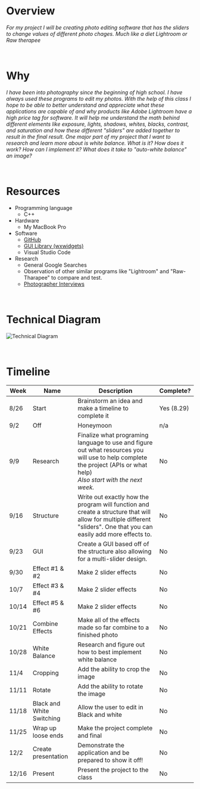 # Overview 
*For my project I will be creating photo editing software that has the sliders to change values of different photo chages. Much like a diet Lightroom or Raw therapee*

<br>

# Why
*I have been into photography since the beginning of high school. I have always used these programs to edit my photos. With the help of this class I hope to be able to better understand and appreciate what these applications are capable of and why products like Adobe Lightroom have a high price tag for software. It will help me understand the math behind different elements like exposure, lights, shadows, whites, blacks, contrast, and saturation and how these different "sliders" are added together to result in the final result. One major part of my project that I want to research and learn more about is white balance. What is it? How does it work? How can I implement it? What does it take to "auto-white balance" an image?*

<br>

# Resources

- Programming language
    - C++
- Hardware
    - My MacBook Pro
- Software
    - [GitHub](https://github.com/andrewc272/myPhotoEditingApplication)
    - [GUI Library (wxwidgets)](https://www.wxwidgets.org/)
    - Visual Studio Code
- Research
    - General Google Searches
    - Observation of other similar programs like "Lightroom" and "Raw-Tharapee" to compare and test.
    - [Photographer Interviews](https://docs.google.com/spreadsheets/d/1BxnQ60syuqs3VMV5TVaQ_rpX9EweZFS1FjK5ldPvxi4/edit?usp=sharing)

<br>

# Technical Diagram

![Technical Diagram](:/TechnicalDiagram.png)

<br>

# Timeline

| Week | Name | Description | Complete? |
| --- | --- | --- | --- |
| 8/26 | Start | Brainstorm an idea and make a timeline to complete it | Yes (8.29) |
| 9/2 | Off | Honeymoon | n/a |
| 9/9 | Research | Finalize what programing language to use and figure out what resources you will use to help complete the project (APIs or what help)  <br>*Also start with the next week.* | No  |
| 9/16 | Structure | Write out exactly how the program will function and create a structure that will allow for multiple different "sliders". One that you can easily add more effects to. | No  |
| 9/23 | GUI | Create a GUI based off of the structure also allowing for a multi-slider design. | No  |
| 9/30 | Effect #1 & #2 | Make 2 slider effects | No  |
| 10/7 | Effect #3 & #4 | Make 2 slider effects | No  |
| 10/14 | Effect #5 & #6 | Make 2 slider effects | No  |
| 10/21 | Combine Effects | Make all of the effects made so far combine to a finished photo | No  |
| 10/28 | White Balance | Research and figure out how to best implement white balance | No  |
| 11/4 | Cropping | Add the ability to crop the image | No  |
| 11/11 | Rotate | Add the ability to rotate the image | No  |
| 11/18 | Black and White Switching | Allow the user to edit in Black and white | No  |
| 11/25 | Wrap up loose ends | Make the project complete and final | No  |
| 12/2 | Create presentation | Demonstrate the application and be prepared to show it off! | No  |
| 12/16 | Present | Present the project to the class | No  |

